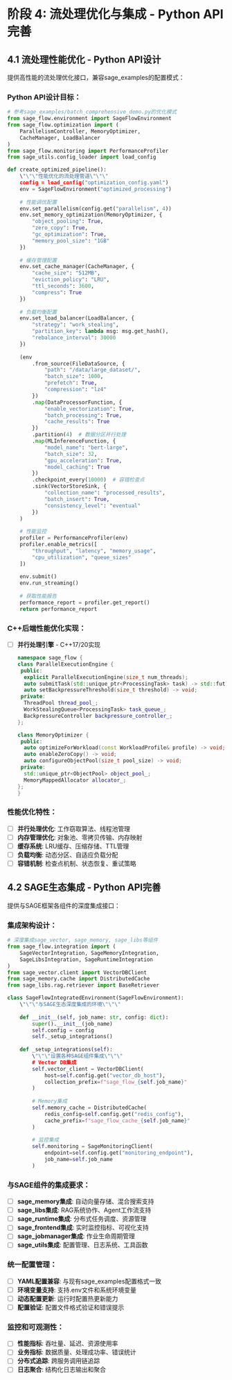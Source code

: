 # 阶段 4: 流处理优化与集成 - Python API完善

## 4.1 流处理性能优化 - Python API设计
提供高性能的流处理优化接口，兼容sage_examples的配置模式：

### Python API设计目标：
```python
# 参考sage_examples/batch_comprehensive_demo.py的优化模式
from sage_flow.environment import SageFlowEnvironment
from sage_flow.optimization import (
    ParallelismController, MemoryOptimizer,
    CacheManager, LoadBalancer
)
from sage_flow.monitoring import PerformanceProfiler
from sage_utils.config_loader import load_config

def create_optimized_pipeline():
    \"\"\"性能优化的流处理管道\"\"\"
    config = load_config("optimization_config.yaml")
    env = SageFlowEnvironment("optimized_processing")
    
    # 性能调优配置
    env.set_parallelism(config.get("parallelism", 4))
    env.set_memory_optimization(MemoryOptimizer, {
        "object_pooling": True,
        "zero_copy": True,
        "gc_optimization": True,
        "memory_pool_size": "1GB"
    })
    
    # 缓存管理配置
    env.set_cache_manager(CacheManager, {
        "cache_size": "512MB",
        "eviction_policy": "LRU",
        "ttl_seconds": 3600,
        "compress": True
    })
    
    # 负载均衡配置
    env.set_load_balancer(LoadBalancer, {
        "strategy": "work_stealing",
        "partition_key": lambda msg: msg.get_hash(),
        "rebalance_interval": 30000
    })
    
    (env
        .from_source(FileDataSource, {
            "path": "/data/large_dataset/",
            "batch_size": 1000,
            "prefetch": True,
            "compression": "lz4"
        })
        .map(DataProcessorFunction, {
            "enable_vectorization": True,
            "batch_processing": True,
            "cache_results": True
        })
        .partition(4)  # 数据分区并行处理
        .map(MLInferenceFunction, {
            "model_name": "bert-large",
            "batch_size": 32,
            "gpu_acceleration": True,
            "model_caching": True
        })
        .checkpoint_every(10000)  # 容错检查点
        .sink(VectorStoreSink, {
            "collection_name": "processed_results",
            "batch_insert": True,
            "consistency_level": "eventual"
        })
    )
    
    # 性能监控
    profiler = PerformanceProfiler(env)
    profiler.enable_metrics([
        "throughput", "latency", "memory_usage", 
        "cpu_utilization", "queue_sizes"
    ])
    
    env.submit()
    env.run_streaming()
    
    # 获取性能报告
    performance_report = profiler.get_report()
    return performance_report
```

### C++后端性能优化实现：
- [ ] **并行处理引擎** - C++17/20实现
  ```cpp
  namespace sage_flow {
  class ParallelExecutionEngine {
   public:
    explicit ParallelExecutionEngine(size_t num_threads);
    auto submitTask(std::unique_ptr<ProcessingTask> task) -> std::future<TaskResult>;
    auto setBackpressureThreshold(size_t threshold) -> void;
   private:
    ThreadPool thread_pool_;
    WorkStealingQueue<ProcessingTask> task_queue_;
    BackpressureController backpressure_controller_;
  };
  
  class MemoryOptimizer {
   public:
    auto optimizeForWorkload(const WorkloadProfile& profile) -> void;
    auto enableZeroCopy() -> void;
    auto configureObjectPool(size_t pool_size) -> void;
   private:
    std::unique_ptr<ObjectPool> object_pool_;
    MemoryMappedAllocator allocator_;
  };
  }
  ```

### 性能优化特性：
- [ ] **并行处理优化**: 工作窃取算法、线程池管理
- [ ] **内存管理优化**: 对象池、零拷贝传输、内存映射
- [ ] **缓存系统**: LRU缓存、压缩存储、TTL管理
- [ ] **负载均衡**: 动态分区、自适应负载分配
- [ ] **容错机制**: 检查点机制、状态恢复、重试策略

## 4.2 SAGE生态集成 - Python API完善
提供与SAGE框架各组件的深度集成接口：

### 集成架构设计：
```python
# 深度集成sage_vector, sage_memory, sage_libs等组件
from sage_flow.integration import (
    SageVectorIntegration, SageMemoryIntegration,
    SageLibsIntegration, SageRuntimeIntegration
)
from sage_vector.client import VectorDBClient
from sage_memory.cache import DistributedCache
from sage_libs.rag.retriever import BaseRetriever

class SageFlowIntegratedEnvironment(SageFlowEnvironment):
    \"\"\"与SAGE生态深度集成的环境\"\"\"
    
    def __init__(self, job_name: str, config: dict):
        super().__init__(job_name)
        self.config = config
        self._setup_integrations()
    
    def _setup_integrations(self):
        \"\"\"设置各种SAGE组件集成\"\"\"
        # Vector DB集成
        self.vector_client = VectorDBClient(
            host=self.config.get("vector_db_host"),
            collection_prefix=f"sage_flow_{self.job_name}"
        )
        
        # Memory集成
        self.memory_cache = DistributedCache(
            redis_config=self.config.get("redis_config"),
            cache_prefix=f"sage_flow_cache_{self.job_name}"
        )
        
        # 监控集成
        self.monitoring = SageMonitoringClient(
            endpoint=self.config.get("monitoring_endpoint"),
            job_name=self.job_name
        )
```

### 与SAGE组件的集成要求：
- [ ] **sage_memory集成**: 自动向量存储、混合搜索支持
- [ ] **sage_libs集成**: RAG系统协作、Agent工作流支持
- [ ] **sage_runtime集成**: 分布式任务调度、资源管理
- [ ] **sage_frontend集成**: 实时监控指标、可视化支持
- [ ] **sage_jobmanager集成**: 作业生命周期管理
- [ ] **sage_utils集成**: 配置管理、日志系统、工具函数

### 统一配置管理：
- [ ] **YAML配置兼容**: 与现有sage_examples配置格式一致
- [ ] **环境变量支持**: 支持.env文件和系统环境变量
- [ ] **动态配置更新**: 运行时配置热更新能力
- [ ] **配置验证**: 配置文件格式验证和错误提示

### 监控和可观测性：
- [ ] **性能指标**: 吞吐量、延迟、资源使用率
- [ ] **业务指标**: 数据质量、处理成功率、错误统计
- [ ] **分布式追踪**: 跨服务调用链追踪
- [ ] **日志聚合**: 结构化日志输出和聚合
